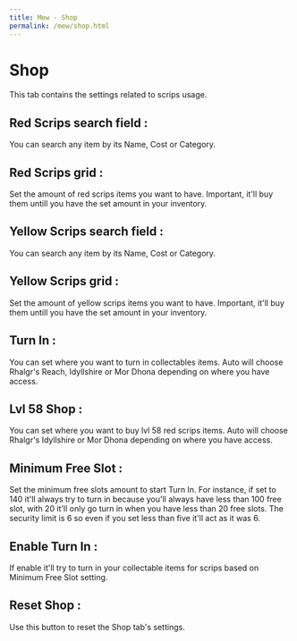 ```yaml
---
title: Mew - Shop
permalink: /mew/shop.html
---
```


# Shop
This tab contains the settings related to scrips usage.

## Red Scrips search field :
You can search any item by its Name, Cost or Category.

## Red Scrips grid :
Set the amount of red scrips items you want to have. Important, it'll buy them untill you have the set amount in your inventory.

## Yellow Scrips search field :
You can search any item by its Name, Cost or Category.

## Yellow Scrips grid :
Set the amount of yellow scrips items you want to have. Important, it'll buy them untill you have the set amount in your inventory.

## Turn In :
You can set where you want to turn in collectables items. Auto will choose Rhalgr's Reach, Idyllshire or Mor Dhona depending on where you have access.

## Lvl 58 Shop :
You can set where you want to buy lvl 58 red scrips items. Auto will choose Rhalgr's Idyllshire or Mor Dhona depending on where you have access.

## Minimum Free Slot :
Set the minimum free slots amount to start Turn In. For instance, if set to 140 it'll always try to turn in because you'll always have less than 100 free slot, with 20 it'll only go turn in when you have less than 20 free slots. The security limit is 6 so even if you set less than five it'll act as it was 6.

## Enable Turn In :
If enable it'll try to turn in your collectable items for scrips based on Minimum Free Slot setting.

## Reset Shop :
Use this button to reset the Shop tab's settings.
